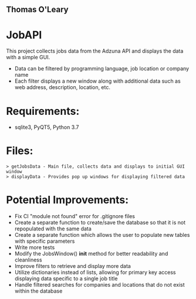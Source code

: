 ## Thomas O'Leary
# JobAPI
This project collects jobs data from the Adzuna API and displays the data with a simple GUI.
* Data can be filtered by programming language, job location or company name
* Each filter displays a new window along with additional data such as web address, description, location, etc.

# Requirements:
* sqlite3, PyQT5, Python 3.7

# Files:
    > getJobsData - Main file, collects data and displays to initial GUI window
    > displayData - Provides pop up windows for displaying filtered data

# Potential Improvements:
* Fix CI "module not found" error for .gitignore files
* Create a separate function to create/save the database so that it is not repopulated with the same data
* Create a separate function which allows the user to populate new tables with specific parameters 
* Write more tests
* Modify the JobsWindow() __init__ method for better readability and cleanliness 
* Improve filters to retrieve and display more data
* Utilize dictionaries instead of lists, allowing for primary key access displaying data specific to a single job title
* Handle filtered searches for companies and locations that do not exist within the database
